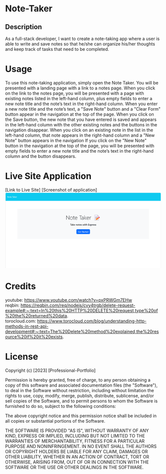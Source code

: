 # Note-Taker

## Description
As a full-stack developer, I want to create a note-taking app where a user is able to write and save notes so that he/she can organize his/her thoughts and keep track of tasks that need to be completed.

# Usage
To use this note-taking application, simply open the Note Taker.  You will be presented with a landing page with a link to a notes page.  When you click on the link to the notes page, you will be presented with a page with existing notes listed in the left-hand column, plus empty fields to enter a new note title and the note’s text in the right-hand column.  When you enter a new note title and the note’s text, a "Save Note" button and a "Clear Form" button appear in the navigation at the top of the page.  When you click on the Save button, the new note that you have entered is saved and appears in the left-hand column with the other existing notes and the buttons in the navigation disappear.  When you click on an existing note in the list in the left-hand column,  that note appears in the right-hand column and a "New Note" button appears in the navigation
If you click on the "New Note" button in the navigation at the top of the page, you will be presented with empty fields to enter a new note title and the note’s text in the right-hand column and the button disappears.

# Live Site Application
[Link to Live Site]
[Screenshot of application]![Alt text](public/assets/Note-Taker.png)

# Credits
youtube: https://www.youtube.com/watch?v=pxPRWGm7EHw <br>
reqbin:  https://reqbin.com/req/nodejs/cvy4trgb/delete-request-example#:~:text=In%20this%20HTTP%20DELETE%20request,type%20of%20the%20returned%20data. <br>
torocloud.com: https://www.torocloud.com/blog/understanding-http-methods-in-rest-api-development#:~:text=The%20Delete%20method%20explained,the%20resource%20if%20it%20exists.

# License
Copyright (c) [2023] [Professional-Portfolio]

Permission is hereby granted, free of charge, to any person obtaining a copy
of this software and associated documentation files (the "Software"), to deal
in the Software without restriction, including without limitation the rights
to use, copy, modify, merge, publish, distribute, sublicense, and/or sell
copies of the Software, and to permit persons to whom the Software is
furnished to do so, subject to the following conditions:

The above copyright notice and this permission notice shall be included in all
copies or substantial portions of the Software.

THE SOFTWARE IS PROVIDED "AS IS", WITHOUT WARRANTY OF ANY KIND, EXPRESS OR
IMPLIED, INCLUDING BUT NOT LIMITED TO THE WARRANTIES OF MERCHANTABILITY,
FITNESS FOR A PARTICULAR PURPOSE AND NONINFRINGEMENT. IN NO EVENT SHALL THE
AUTHORS OR COPYRIGHT HOLDERS BE LIABLE FOR ANY CLAIM, DAMAGES OR OTHER
LIABILITY, WHETHER IN AN ACTION OF CONTRACT, TORT OR OTHERWISE, ARISING FROM,
OUT OF OR IN CONNECTION WITH THE SOFTWARE OR THE USE OR OTHER DEALINGS IN THE
SOFTWARE.